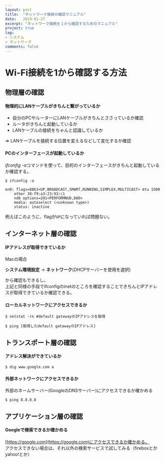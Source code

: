 ```yaml
---
layout: post
title:  "ネットワーク接続の確認マニュアル"
date:   2019-01-27
excerpt: "ネットワーク接続を１から確認するためのマニュアル"
project: true
tag:
- システム
- ネットワーク
comments: false
---
```


# Wi-Fi接続を1から確認する方法

## 物理層の確認
#### 物理的にLANケーブルがきちんと繋がっているか
- 自分のPCやルーターにLANケーブルがきちんとささっているか確認
- ルータがきちんと起動しているか
- LANケーブルの接続をちゃんと認識しているか

=> LANケーブルを接続する位置を変えるなどして変化するか確認

#### PCのインターフェースが起動しているか
*ifconfig -a*コマンドを使って、目的のインターフェースがきちんと起動しているか確認する。

```
$ ifconfig -a
```


```
en0: flags=8863<UP,BROADCAST,SMART,RUNNING,SIMPLEX,MULTICAST> mtu 1500
	ether 38:f9:a3:23:93:c1 
	nd6 options=201<PERFORMNUD,DAD>
	media: autoselect (<unknown type>)
	status: inactive
```

例えばこのように、flagが`UP`になっていれば問題ない。



## インターネット層の確認
#### IPアドレスが取得できているか
Macの場合　　

**システム環境設定** → **ネットワーク**(DHCPサーバーを使用を選択)　

から確認もできるし、  
上記と同様の手段でifconfigのinetのところを確認することできちんとIPアドレスが取得できているか確認できる。

#### ローカルネットワークにアクセスできるか

```
$ netstat -rn #default gatewayのIPアドレスを取得
```

```
$ ping [取得したdefault gatawayのIPアドレス]
```


## トランスポート層の確認
#### アドレス解決ができているか

```
$ dig www.google.com a
```


#### 外部ネットワークにアクセスできるか
外部のネームサーバー(GoogleのDNSサーバー)にアクセスできるか確かめる

```
$ ping 8.8.8.8
```

## アプリケーション層の確認
#### Googleで検索できるか確かめる
[https://google.com](https://google.com)にアクセスできるか確かめる。  
アクセスできない場合は、それ以外の検索サービスで試してみる（fireboxとかyahoo!とか）

